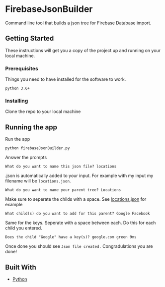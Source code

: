 # FirebaseJsonBuilder

Command line tool that builds a json tree for Firebase Database import.

## Getting Started

These instructions will get you a copy of the project up and running on your local machine.

### Prerequisites

Things you need to have installed for the software to work.

```
python 3.6+
```

### Installing

Clone the repo to your local machine

## Running the app

Run the app 

```
python firebaseJsonBuilder.py
```

Answer the prompts

```
What do you want to name this json file? locations
```
.json is automatically added to your input. For example with my input my filename will be ```locations.json```.

```
What do you want to name your parent tree? Locations
```

Make sure to seperate the childs with a space. See [locations.json](locations.json) for example
```
What child(s) do you want to add for this parent? Google Facebook
```

Same for the keys. Seperate with a space between each. Do this for each child you entered.
```
Does the child "Google" have a key(s)? google.com green 9ms
```

Once done you should see ```Json file created.``` Congradulations you are done!


## Built With

* [Python](https://www.python.org)


